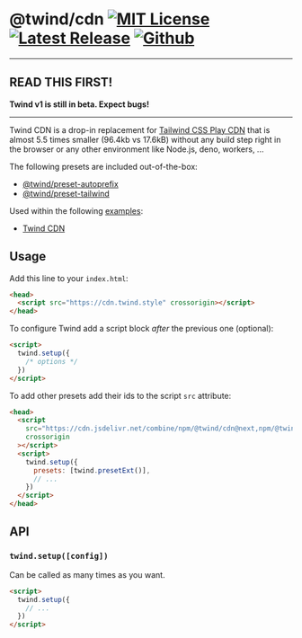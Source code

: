 # @twind/cdn [![MIT License](https://flat.badgen.net/github/license/tw-in-js/twind)](https://github.com/tw-in-js/twind/blob/next/LICENSE) [![Latest Release](https://flat.badgen.net/npm/v/@twind/cdn/next?icon=npm&label&cache=10800&color=blue)](https://www.npmjs.com/package/@twind/cdn/v/next) [![Github](https://flat.badgen.net/badge/icon/tw-in-js%2Ftwind%23cdn?icon=github&label)](https://github.com/tw-in-js/twind/tree/next/packages/cdn)

---

## READ THIS FIRST!

**Twind v1 is still in beta. Expect bugs!**

---

Twind CDN is a drop-in replacement for [Tailwind CSS Play CDN](https://tailwindcss.com/docs/installation/play-cdn) that is almost 5.5 times smaller (96.4kb vs 17.6kB) without any build step right in the browser or any other environment like Node.js, deno, workers, ...

The following presets are included out-of-the-box:

- [@twind/preset-autoprefix](https://github.com/tw-in-js/twind/tree/next/packages/preset-autoprefix)
- [@twind/preset-tailwind](https://github.com/tw-in-js/twind/tree/next/packages/preset-tailwind)

Used within the following [examples](https://github.com/tw-in-js/twind/tree/next/examples):

- [Twind CDN](https://github.com/tw-in-js/twind/tree/next/examples/using-twind-cdn)

## Usage

Add this line to your `index.html`:

```html
<head>
  <script src="https://cdn.twind.style" crossorigin></script>
</head>
```

To configure Twind add a script block _after_ the previous one (optional):

```html
<script>
  twind.setup({
    /* options */
  })
</script>
```

To add other presets add their ids to the script `src` attribute:

```html
<head>
  <script
    src="https://cdn.jsdelivr.net/combine/npm/@twind/cdn@next,npm/@twind/preset-ext@next"
    crossorigin
  ></script>
  <script>
    twind.setup({
      presets: [twind.presetExt()],
      // ...
    })
  </script>
</head>
```

## API

### `twind.setup([config])`

Can be called as many times as you want.

```html
<script>
  twind.setup({
    // ...
  })
</script>
```
